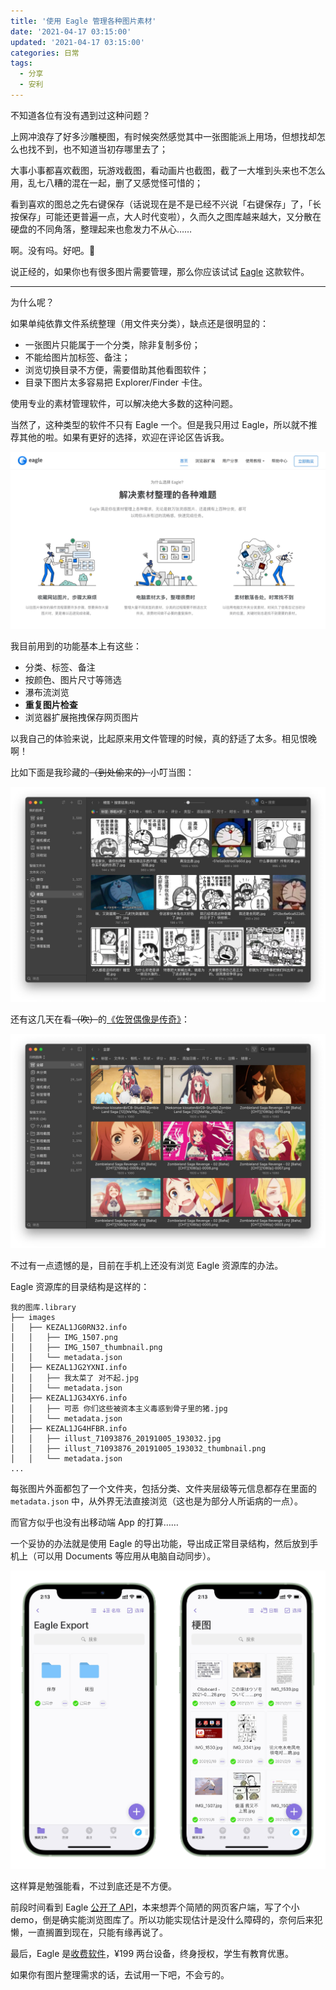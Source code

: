 ```yaml
---
title: '使用 Eagle 管理各种图片素材'
date: '2021-04-17 03:15:00'
updated: '2021-04-17 03:15:00'
categories: 日常
tags:
  - 分享
  - 安利
---
```


不知道各位有没有遇到过这种问题？

上网冲浪存了好多沙雕梗图，有时候突然感觉其中一张图能派上用场，但想找却怎么也找不到，也不知道当初存哪里去了；

大事小事都喜欢截图，玩游戏截图，看动画片也截图，截了一大堆到头来也不怎么用，乱七八糟的混在一起，删了又感觉怪可惜的；

看到喜欢的图总之先右键保存（话说现在是不是已经不兴说「右键保存」了，「长按保存」可能还更普遍一点，大人时代变啦），久而久之图库越来越大，又分散在硬盘的不同角落，整理起来也愈发力不从心……

啊。没有吗。好吧。🥲

说正经的，如果你也有很多图片需要管理，那么你应该试试 [Eagle](https://cn.eagle.cool/) 这款软件。

<!--more-->

-----

为什么呢？

如果单纯依靠文件系统整理（用文件夹分类），缺点还是很明显的：

- 一张图片只能属于一个分类，除非复制多份；
- 不能给图片加标签、备注；
- 浏览切换目录不方便，需要借助其他看图软件；
- 目录下图片太多容易把 Explorer/Finder 卡住。

使用专业的素材管理软件，可以解决绝大多数的这种问题。

当然了，这种类型的软件不只有 Eagle 一个。但是我只用过 Eagle，所以就不推荐其他的啦。如果有更好的选择，欢迎在评论区告诉我。

![eagle-website-screenshot](organize-images-with-eagle/eagle-website-screenshot.jpg)

我目前用到的功能基本上有这些：

- 分类、标签、备注
- 按颜色、图片尺寸等筛选
- 瀑布流浏览
- **重复图片检查**
- 浏览器扩展拖拽保存网页图片

以我自己的体验来说，比起原来用文件管理的时候，真的舒适了太多。相见恨晚啊！

比如下面是我珍藏的~~（到处偷来的）~~小叮当图：

![eagle-library-memes](organize-images-with-eagle/eagle-library-memes.jpg)

还有这几天在看~~（吹）~~的[《佐贺偶像是传奇》](https://bgm.tv/subject/252655)：

![eagle-library-screenshots](organize-images-with-eagle/eagle-library-screenshots.jpg)

不过有一点遗憾的是，目前在手机上还没有浏览 Eagle 资源库的办法。

Eagle 资源库的目录结构是这样的：

```text
我的图库.library
├── images
│   ├── KEZAL1JG0RN32.info
│   │   ├── IMG_1507.png
│   │   ├── IMG_1507_thumbnail.png
│   │   └── metadata.json
│   ├── KEZAL1JG2YXNI.info
│   │   ├── 我太菜了 对不起.jpg
│   │   └── metadata.json
│   ├── KEZAL1JG34XY6.info
│   │   ├── 可恶 你们这些被资本主义毒惑到骨子里的猪.jpg
│   │   └── metadata.json
│   ├── KEZAL1JG4HFBR.info
│   │   ├── illust_71093876_20191005_193032.jpg
│   │   ├── illust_71093876_20191005_193032_thumbnail.png
│   │   └── metadata.json
...
```

每张图片外面都包了一个文件夹，包括分类、文件夹层级等元信息都存在里面的 `metadata.json` 中，从外界无法直接浏览（这也是为部分人所诟病的一点）。

而官方似乎也没有出移动端 App 的打算……

一个妥协的办法就是使用 Eagle 的导出功能，导出成正常目录结构，然后放到手机上（可以用 Documents 等应用从电脑自动同步）。

![eagle-export-sync](organize-images-with-eagle/eagle-export-sync.jpg)

这样算是勉强能看，不过到底还是不方便。

前段时间看到 Eagle [公开了 API](https://www.yuque.com/augus-gsjgn/eagle-api)，本来想弄个简陋的网页客户端，写了个小 demo，倒是确实能浏览图库了。所以功能实现估计是没什么障碍的，奈何后来犯懒，一直搁置到现在，只能有缘再说了。

最后，Eagle 是[收费软件](https://cn.eagle.cool/store)，¥199 两台设备，终身授权，学生有教育优惠。

如果你有图片整理需求的话，去试用一下吧，不会亏的。
